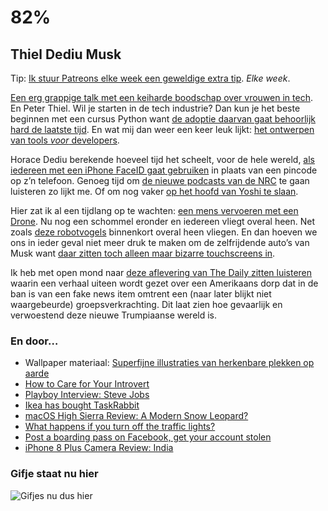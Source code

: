 # 82%

## Thiel Dediu Musk

Tip: [Ik stuur Patreons elke week een geweldige extra tip](http://patreon.com/reinier). *Elke week*.

[Een erg grappige talk met een keiharde boodschap over vrouwen in tech](https://youtube.com/watch?v=wewAC5X_CZ8). En Peter Thiel. Wil je starten in de tech industrie? Dan kun je het beste beginnen met een cursus Python want [de adoptie daarvan gaat behoorlijk hard de laatste tijd](https://stackoverflow.blog/2017/09/14/python-growing-quickly/). En wat mij dan weer een keer leuk lijkt: [het ontwerpen van tools _voor_ developers](https://medium.com/@taodong/how-i-do-developer-ux-at-google-b21646c2c4df).

Horace Dediu berekende hoeveel tijd het scheelt, voor de hele wereld, [als iedereen met een iPhone FaceID gaat gebruiken](http://www.asymco.com/2017/09/26/face-time/) in plaats van een pincode op z’n telefoon. Genoeg tijd om [de nieuwe podcasts van de NRC](https://www.nrc.nl/nieuws/2017/09/22/nrc-begint-met-wekelijkse-haagse-podcast-a1574488) te gaan luisteren zo lijkt me. Of om nog vaker [op het hoofd van Yoshi te slaan](https://www.theverge.com/2017/9/28/16378760/nintendo-super-mario-world-yoshi-punch).

Hier zat ik al een tijdlang op te wachten: [een mens vervoeren met een Drone](https://twitter.com/verge/status/911744260809957376). Nu nog een schommel eronder en iedereen vliegt overal heen. Net zoals [deze robotvogels](https://twitter.com/evankirstel/status/911246262153940994) binnenkort overal heen vliegen. En dan hoeven we ons in ieder geval niet meer druk te maken om de zelfrijdende auto’s van Musk want [daar zitten toch alleen maar bizarre touchscreens in](https://jalopnik.com/here-s-our-first-good-look-at-how-the-tesla-model-3s-to-1818719595).

Ik heb met open mond naar [deze aflevering van The Daily zitten luisteren](https://play.radiopublic.com/the-daily-GMB3yp/ep/s1!e8f5fb575fe4abc48856d8c113c23fbb6fa2d20d) waarin een verhaal uiteen wordt gezet over een Amerikaans dorp dat in de ban is van een fake news item omtrent een (naar later blijkt niet waargebeurde) groepsverkrachting. Dit laat zien hoe gevaarlijk en verwoestend deze nieuwe Trumpiaanse wereld is.

### En door…

- Wallpaper materiaal: [Superfijne illustraties van herkenbare plekken op aarde](https://www.behance.net/gallery/55274945/Various-Illustration-2017-Part-2)
- [How to Care for Your Introvert](https://youtu.be/MdG4f5Y3ugk)
- [Playboy Interview: Steve Jobs](http://reprints.longform.org/playboy-interview-steve-jobs)
- [Ikea has bought TaskRabbit](https://www.recode.net/2017/9/28/16377528/ikea-acquisition-taskrabbit-shopping-home-contract-labor)
- [macOS High Sierra Review: A Modern Snow Leopard?](https://512pixels.net/2017/09/macos-high-sierra-review/)
- [What happens if you turn off the traffic lights?](https://www.theguardian.com/environment/bike-blog/2017/sep/22/what-happens-if-you-turn-off-the-traffic-lights)
- [Post a boarding pass on Facebook, get your account stolen](https://www.michalspacek.com/post-a-boarding-pass-on-facebook-get-your-account-stolen)
- [iPhone 8 Plus Camera Review: India](http://austinmann.com/trek/iphone-8-camera-review-india)

### Gifje staat nu hier

![Gifjes nu dus hier](https://media.giphy.com/media/PBg4KWciMK6zu/giphy.gif)

